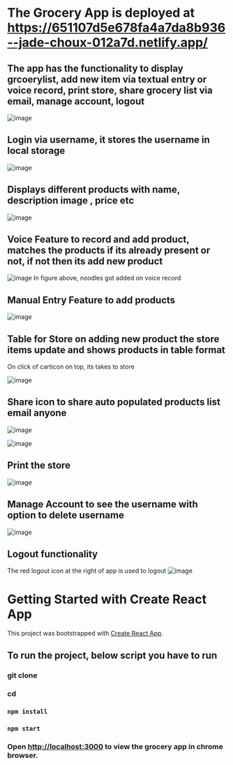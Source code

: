 # The Grocery App is deployed at https://651107d5e678fa4a7da8b936--jade-choux-012a7d.netlify.app/


## The app has the functionality to display grcoerylist, add new item via textual entry or voice record, print store, share grocery list via email, manage account, logout

![image](https://github.com/isi-usc-edu/programming-challenge-fall23/assets/42492660/e8a749a7-7401-4304-9f66-6f96ed224ea2)

## Login via username, it stores the username in local storage

![image](https://github.com/isi-usc-edu/programming-challenge-fall23/assets/42492660/d398e7b6-5e72-43c4-965c-135e88760552)


## Displays different products with name, description image , price etc

![image](https://github.com/isi-usc-edu/programming-challenge-fall23/assets/42492660/e02456e9-5a7a-47d9-874c-437c1af81c19)


## Voice Feature to record and add product, matches the products if its already present or not, if not then its add new product

![image](https://github.com/isi-usc-edu/programming-challenge-fall23/assets/42492660/bf3d97c2-5142-40c5-85b5-53efbc4db541)
In figure above, noodles got added on voice record


## Manual Entry Feature to add products

![image](https://github.com/isi-usc-edu/programming-challenge-fall23/assets/42492660/f3cdb4b2-37c7-44a6-945d-991e82227fd4)


## Table for Store on adding new product the store items update and shows products in table format 
On click of carticon on top, its takes to store

![image](https://github.com/isi-usc-edu/programming-challenge-fall23/assets/42492660/cecb2308-8733-4808-a927-9a89c1987aa1)


## Share icon to share auto populated products list email anyone

![image](https://github.com/isi-usc-edu/programming-challenge-fall23/assets/42492660/cf1426a3-0f21-4b5a-a685-378846e26615)

![image](https://github.com/ShrutikaSingh/programming-challenge-fall23/assets/42492660/00bda364-b1a0-4060-bd9f-ff241ae615bb)

## Print the store

![image](https://github.com/isi-usc-edu/programming-challenge-fall23/assets/42492660/4dd3595b-8e94-47b8-9719-3e78c166b179)


## Manage Account to see the username with option to delete username

![image](https://github.com/isi-usc-edu/programming-challenge-fall23/assets/42492660/ceb01f25-b156-4f7d-b362-1a3dc700343d)


## Logout functionality
The red logout icon at the right of app is used to logout
![image](https://github.com/isi-usc-edu/programming-challenge-fall23/assets/42492660/fa7612d6-79c4-47ff-ae7b-96e22bbfa292)



# Getting Started with Create React App
This project was bootstrapped with [Create React App](https://github.com/facebook/create-react-app).

## To run the project, below script you have to run

### git clone <repo>
### cd <product directory>
### `npm install`
### `npm start`
### Open [http://localhost:3000](http://localhost:3000) to view the grocery app in chrome browser.

